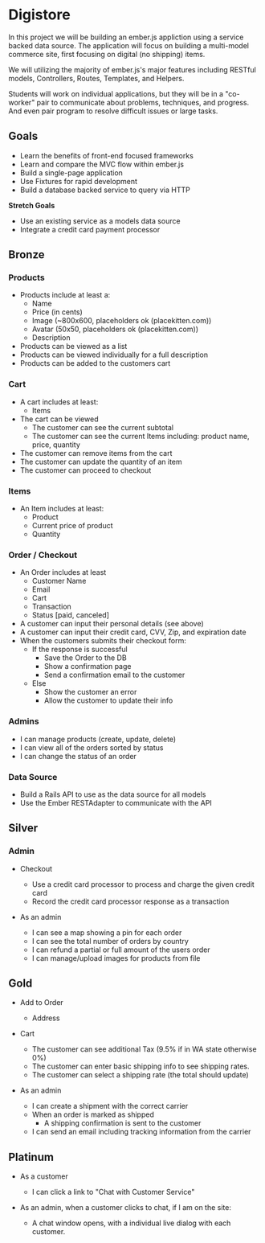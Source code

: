 # Digistore

In this project we will be building an ember.js appliction using a service backed
data source. The application will focus on building a multi-model commerce site,
first focusing on digital (no shipping) items.

We will utilizing the majority of ember.js's major features including RESTful models,
Controllers, Routes, Templates, and Helpers.

Students will work on individual applications, but they will be in a "co-worker"
pair to communicate about problems, techniques, and progress. And even pair program
to resolve difficult issues or large tasks.

## Goals

- Learn the benefits of front-end focused frameworks
- Learn and compare the MVC flow within ember.js
- Build a single-page application
- Use Fixtures for rapid development
- Build a database backed service to query via HTTP

**Stretch Goals**

- Use an existing service as a models data source
- Integrate a credit card payment processor

## Bronze

### Products

- Products include at least a:
    - Name
    - Price (in cents)
    - Image (~800x600, placeholders ok (placekitten.com))
    - Avatar (50x50, placeholders ok (placekitten.com))
    - Description
- Products can be viewed as a list
- Products can be viewed individually for a full description
- Products can be added to the customers cart

### Cart

- A cart includes at least:
    - Items
- The cart can be viewed
    - The customer can see the current subtotal
    - The customer can see the current Items including: product name, price, quantity
- The customer can remove items from the cart
- The customer can update the quantity of an item
- The customer can proceed to checkout
  
    
### Items

- An Item includes at least:
    - Product
    - Current price of product
    - Quantity
    
### Order / Checkout

- An Order includes at least
    - Customer Name
    - Email
    - Cart
    - Transaction
    - Status [paid, canceled]
- A customer can input their personal details (see above)
- A customer can input their credit card, CVV, Zip, and expiration date
- When the customers submits their checkout form:
    - If the response is successful
        - Save the Order to the DB
        - Show a confirmation page
        - Send a confirmation email to the customer
    - Else
        - Show the customer an error
        - Allow the customer to update their info
        
### Admins

- I can manage products (create, update, delete)
- I can view all of the orders sorted by status
- I can change the status of an order
    
### Data Source

- Build a Rails API to use as the data source for all models
- Use the Ember RESTAdapter to communicate with the API

## Silver

### Admin

- Checkout
    - Use a credit card processor to process and charge the given credit card
    - Record the credit card processor response as a transaction

- As an admin
    - I can see a map showing a pin for each order
    - I can see the total number of orders by country
    - I can refund a partial or full amount of the users order
    - I can manage/upload images for products from file
    
## Gold

- Add to Order
    - Address

- Cart
    - The customer can see additional Tax (9.5% if in WA state otherwise 0%)
    - The customer can enter basic shipping info to see shipping rates.
    - The customer can select a shipping rate (the total should update)

- As an admin
    - I can create a shipment with the correct carrier
    - When an order is marked as shipped
        - A shipping confirmation is sent to the customer
    - I can send an email including tracking information from the carrier

## Platinum

- As a customer
    - I can click a link to "Chat with Customer Service"
    
- As an admin, when a customer clicks to chat, if I am on the site:
    - A chat window opens, with a individual live dialog with each customer.
    